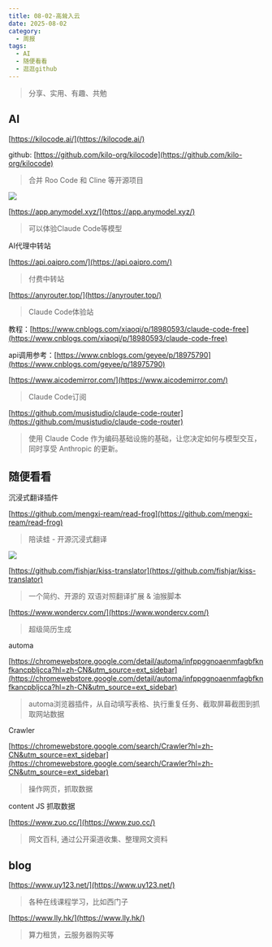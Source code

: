 ```yaml
---
title: 08-02-高耸入云
date: 2025-08-02
category:
  - 周报
tags:
  - AI
  - 随便看看
  - 逛逛github
---
```


> 分享、实用、有趣、共勉


## AI

[https://kilocode.ai/](https://kilocode.ai/)

github: [https://github.com/kilo-org/kilocode](https://github.com/kilo-org/kilocode)
>合并 Roo Code 和 Cline 等开源项目

![](https://raw.githubusercontent.com/Kilo-Org/kilocode/refs/heads/main/kilo.gif)


[https://app.anymodel.xyz/](https://app.anymodel.xyz/)
>可以体验Claude Code等模型


AI代理中转站

[https://api.oaipro.com/](https://api.oaipro.com/)
>付费中转站


[https://anyrouter.top/](https://anyrouter.top/)
>Claude Code体验站
>
教程：[https://www.cnblogs.com/xiaoqi/p/18980593/claude-code-free](https://www.cnblogs.com/xiaoqi/p/18980593/claude-code-free)
>
api调用参考：[https://www.cnblogs.com/geyee/p/18975790](https://www.cnblogs.com/geyee/p/18975790)


[https://www.aicodemirror.com/](https://www.aicodemirror.com/)
> Claude Code订阅


[https://github.com/musistudio/claude-code-router](https://github.com/musistudio/claude-code-router)
>使用 Claude Code 作为编码基础设施的基础，让您决定如何与模型交互，同时享受 Anthropic 的更新。


## 随便看看

沉浸式翻译插件

[https://github.com/mengxi-ream/read-frog](https://github.com/mengxi-ream/read-frog)
>陪读蛙 - 开源沉浸式翻译

![](https://github.com/mengxi-ream/read-frog/raw/main/assets/page-translation-demo.gif)


[https://github.com/fishjar/kiss-translator](https://github.com/fishjar/kiss-translator)
>一个简约、开源的 双语对照翻译扩展 & 油猴脚本

[https://www.wondercv.com/](https://www.wondercv.com/)
>超级简历生成



automa 

[https://chromewebstore.google.com/detail/automa/infppggnoaenmfagbfknfkancpbljcca?hl=zh-CN&utm_source=ext_sidebar](https://chromewebstore.google.com/detail/automa/infppggnoaenmfagbfknfkancpbljcca?hl=zh-CN&utm_source=ext_sidebar)

>automa浏览器插件，从自动填写表格、执行重复任务、截取屏幕截图到抓取网站数据


Crawler

[https://chromewebstore.google.com/search/Crawler?hl=zh-CN&utm_source=ext_sidebar](https://chromewebstore.google.com/search/Crawler?hl=zh-CN&utm_source=ext_sidebar)
>操作网页，抓取数据

content JS  抓取数据


[https://www.zuo.cc/](https://www.zuo.cc/)
>网文百科, 通过公开渠道收集、整理网文资料



## blog


[https://www.uy123.net/](https://www.uy123.net/)
>各种在线课程学习，比如西门子


[https://www.lly.hk/](https://www.lly.hk/)
>算力租赁，云服务器购买等

